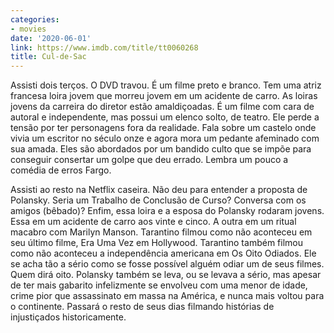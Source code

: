 ```yaml
---
categories:
- movies
date: '2020-06-01'
link: https://www.imdb.com/title/tt0060268
title: Cul-de-Sac
---
```


Assisti dois terços. O DVD travou. É um filme preto e branco. Tem uma atriz francesa loira jovem que morreu jovem em um acidente de carro. As loiras jovens da carreira do diretor estão amaldiçoadas. É um filme com cara de autoral e independente, mas possui um elenco solto, de teatro. Ele perde a tensão por ter personagens fora da realidade. Fala sobre um castelo onde vivia um escritor no século onze e agora mora um pedante afeminado com sua amada. Eles são abordados por um bandido culto que se impõe para conseguir consertar um golpe que deu errado. Lembra um pouco a comédia de erros Fargo.

Assisti ao resto na Netflix caseira. Não deu para entender a proposta de Polansky. Seria um Trabalho de Conclusão de Curso? Conversa com os amigos (bêbado)? Enfim, essa loira e a esposa do Polansky rodaram jovens. Essa em um acidente de carro aos vinte e cinco. A outra em um ritual macabro com Marilyn Manson. Tarantino filmou como não aconteceu em seu último filme, Era Uma Vez em Hollywood. Tarantino também filmou como não aconteceu a independência americana em Os Oito Odiados. Ele se acha tão a sério como se fosse possível alguém odiar um de seus filmes. Quem dirá oito. Polansky também se leva, ou se levava a sério, mas apesar de ter mais gabarito infelizmente se envolveu com uma menor de idade, crime pior que assassinato em massa na América, e nunca mais voltou para o continente. Passará o resto de seus dias filmando histórias de injustiçados historicamente.